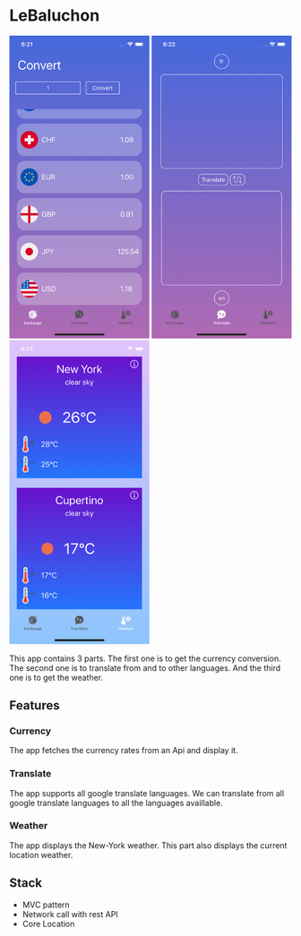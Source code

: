 # LeBaluchon

<img src="https://github.com/alexous95/LeBaluchon/blob/master/Currency.png" width="250">
<img src="https://github.com/alexous95/LeBaluchon/blob/master/Translate.png" width="250">
<img src="https://github.com/alexous95/LeBaluchon/blob/master/Weather.png" width="250">

This app contains 3 parts. The first one is to get the currency conversion.
The second one is to translate from and to other languages.
And the third one is to get the weather.

## Features

### Currency
The app fetches the currency rates from an Api and display it. 

### Translate
The app supports all google translate languages. We can translate from all google translate languages to all the languages availlable.

### Weather
The app displays the New-York weather. This part also displays the current location weather.

## Stack
- MVC pattern
- Network call with rest API
- Core Location
